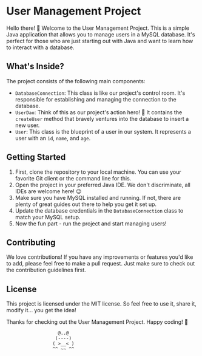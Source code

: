 # User Management Project

Hello there! 👋 Welcome to the User Management Project. This is a simple Java application that allows you to manage users in a MySQL database. It's perfect for those who are just starting out with Java and want to learn how to interact with a database.

## What's Inside?

The project consists of the following main components:

- `DatabaseConnection`: This class is like our project's control room. It's responsible for establishing and managing the connection to the database.
- `UserDao`: Think of this as our project's action hero! 🦸 It contains the `createUser` method that bravely ventures into the database to insert a new user.
- `User`: This class is the blueprint of a user in our system. It represents a user with an `id`, `name`, and `age`.

## Getting Started

1. First, clone the repository to your local machine. You can use your favorite Git client or the command line for this.
2. Open the project in your preferred Java IDE. We don't discriminate, all IDEs are welcome here! 😉
3. Make sure you have MySQL installed and running. If not, there are plenty of great guides out there to help you get it set up.
4. Update the database credentials in the `DatabaseConnection` class to match your MySQL setup.
5. Now the fun part - run the project and start managing users!

## Contributing

We love contributions! If you have any improvements or features you'd like to add, please feel free to make a pull request. Just make sure to check out the contribution guidelines first.

## License

This project is licensed under the MIT license. So feel free to use it, share it, modify it... you get the idea!

Thanks for checking out the User Management Project. Happy coding! 🚀




                       @..@
                      (----)
                     ( >__< )
                     ^^ ~~ ^^